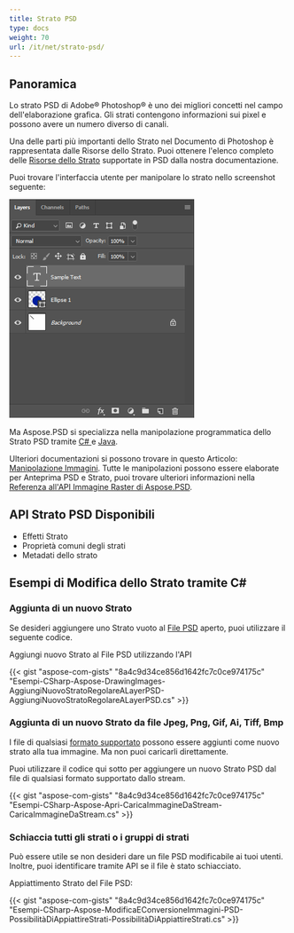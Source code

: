 ```yaml
---
title: Strato PSD
type: docs
weight: 70
url: /it/net/strato-psd/
---
```


## **Panoramica**
Lo strato PSD di Adobe® Photoshop® è uno dei migliori concetti nel campo dell'elaborazione grafica. Gli strati contengono informazioni sui pixel e possono avere un numero diverso di canali.

Una delle parti più importanti dello Strato nel Documento di Photoshop è rappresentata dalle Risorse dello Strato. Puoi ottenere l'elenco completo delle [Risorse dello Strato](/it/psd/net/elenco-delle-risorse-dello-strato-psd/) supportate in PSD dalla nostra documentazione.

Puoi trovare l'interfaccia utente per manipolare lo strato nello screenshot seguente:

![todo:image_alt_text](psd-layer_1.png)

Ma Aspose.PSD si specializza nella manipolazione programmatica dello Strato PSD tramite [C# ](/it/psd/net/home/) e [Java](https://docs.aspose.com/display/psdjava/Aspose.PSD+for+Java+Home).

Ulteriori documentazioni si possono trovare in questo Articolo: [Manipolazione Immagini](/it/psd/net/manipolazione-immagini-html/). Tutte le manipolazioni possono essere elaborate per Anteprima PSD e Strato, puoi trovare ulteriori informazioni nella [Referenza all'API Immagine Raster di Aspose.PSD](https://reference.aspose.com/psd/net/aspose.psd/rasterimage).

## **API Strato PSD Disponibili**
- Effetti Strato
- Proprietà comuni degli strati
- Metadati dello strato

## **Esempi di Modifica dello Strato tramite C#**
### **Aggiunta di un nuovo Strato**
Se desideri aggiungere uno Strato vuoto al [File PSD](/it/psd/net/file-psd/) aperto, puoi utilizzare il seguente codice.

Aggiungi nuovo Strato al File PSD utilizzando l'API

{{< gist "aspose-com-gists" "8a4c9d34ce856d1642fc7c0ce974175c" "Esempi-CSharp-Aspose-DrawingImages-AggiungiNuovoStratoRegolareALayerPSD-AggiungiNuovoStratoRegolareALayerPSD.cs" >}}

### **Aggiunta di un nuovo Strato da file Jpeg, Png, Gif, Ai, Tiff, Bmp**
I file di qualsiasi [formato supportato](/it/psd/net/formati-file-supportati/) possono essere aggiunti come nuovo strato alla tua immagine. Ma non puoi caricarli direttamente.

Puoi utilizzare il codice qui sotto per aggiungere un nuovo Strato PSD dal file di qualsiasi formato supportato dallo stream.

{{< gist "aspose-com-gists" "8a4c9d34ce856d1642fc7c0ce974175c" "Esempi-CSharp-Aspose-Apri-CaricaImmagineDaStream-CaricaImmagineDaStream.cs" >}}

### **Schiaccia tutti gli strati o i gruppi di strati**
Può essere utile se non desideri dare un file PSD modificabile ai tuoi utenti. Inoltre, puoi identificare tramite API se il file è stato schiacciato.

Appiattimento Strato del File PSD:

{{< gist "aspose-com-gists" "8a4c9d34ce856d1642fc7c0ce974175c" "Esempi-CSharp-Aspose-ModificaEConversioneImmagini-PSD-PossibilitàDiAppiattireStrati-PossibilitàDiAppiattireStrati.cs" >}}
